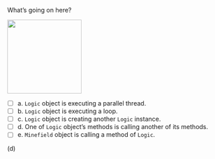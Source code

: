<panel header="{{ icon_Q_A }} What’s going on here?">
<question>

What’s going on here?

<img src="{{baseUrl}}/modeling/modelingBehaviors/sequenceDiagramsIntermediate/images/exerciseDiagram.png" height="170" />
<p/>

- [ ] a. `Logic` object is executing a parallel thread.
- [ ] b. `Logic` object is executing a loop.
- [ ] c. `Logic` object  is creating another `Logic` instance.
- [ ] d. One of `Logic` object’s methods is calling another of its methods.
- [ ] e. `Minefield` object is calling a method of `Logic`.

<div slot="answer">

(d)

</div>
</question>
</panel>
